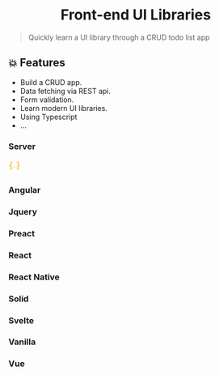 <h1 align="center">Front-end UI Libraries</h1>

> Quickly learn a UI library through a CRUD todo list app

## 💥 Features

- Build a CRUD app.
- Data fetching via REST api.
- Form validation.
- Learn modern UI libraries.
- Using Typescript
- ...

### Server

<img src="./.docs/imgs/json.svg" width="24" />

### Angular

### Jquery

### Preact

### React

### React Native

### Solid

### Svelte

### Vanilla

### Vue
